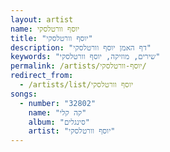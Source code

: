 ```yaml
---
layout: artist
name: יוסף וורטלסקי
title: "יוסף וורטלסקי"
description: "דף האמן יוסף וורטלסקי"
keywords: "שירים, מוזיקה, יוסף וורטלסקי"
permalink: /artists/יוסף-וורטלסקי/
redirect_from:
  - /artists/list/יוסף וורטלסקי
songs:
  - number: "32802"
    name: "קה קלי"
    album: "סינגלים"
    artist: "יוסף וורטלסקי"
---
```

